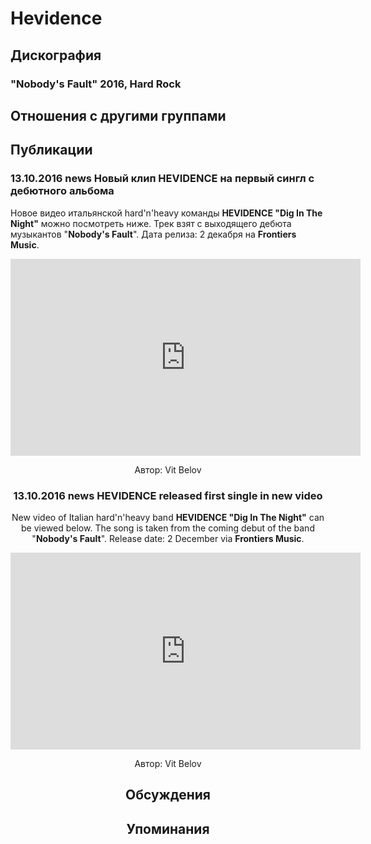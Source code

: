 # Hevidence



## Дискография

### "Nobody's Fault" 2016, Hard Rock




## Отношения с другими группами


## Публикации

### 13.10.2016 news Новый клип HEVIDENCE на первый сингл с дебютного альбома

<p>Новое видео итальянской hard'n'heavy команды <strong>HEVIDENCE "Dig In The Night"</strong> можно посмотреть ниже. Трек взят с выходящего дебюта музыкантов "<strong>Nobody's Fault</strong>". Дата релиза: 2 декабря на <strong>Frontiers Music</strong>.</p><p><center><iframe width="560" height="315" src="https://www.youtube.com/embed/O4kCtjQ2PWE" frameborder="0" allowfullscreen></iframe></p>
Автор: Vit Belov

### 13.10.2016 news HEVIDENCE released first single in new video

<p>New video of Italian hard'n'heavy band <strong>HEVIDENCE "Dig In The Night"</strong> can be viewed below. The song is taken from the coming debut of the band "<strong>Nobody's Fault</strong>". Release date: 2 December via <strong>Frontiers Music</strong>.</p><p><center><iframe width="560" height="315" src="https://www.youtube.com/embed/O4kCtjQ2PWE" frameborder="0" allowfullscreen></iframe></p>
Автор: Vit Belov


## Обсуждения


## Упоминания

